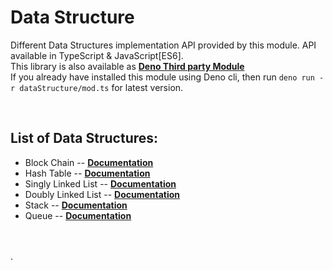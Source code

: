 # Data Structure

Different Data Structures implementation API provided by this module.
API available in TypeScript & JavaScript[ES6].
<br>
This library is also available as **[Deno Third party Module](https://deno.land/x/datastructure)**
<br>
If you already have installed this module using Deno cli, 
then run  `deno run -r dataStructure/mod.ts`  for latest version.

<br>

## List of Data Structures:

* Block Chain  --  **[Documentation](https://deno.land/x/datastructure/blockChain#blockChain-api)**
* Hash Table  --  **[Documentation](https://deno.land/x/datastructure/hashTable#hash-table-api)**
* Singly Linked List  --  **[Documentation](https://deno.land/x/datastructure/linkedList/singly#singly-linked-list-api)**
* Doubly Linked List  --  **[Documentation](https://deno.land/x/datastructure/linkedList/doubly#doubly-linked-list-api)**
* Stack  --  **[Documentation](https://deno.land/x/datastructure/stack#stack-api)**
* Queue  --  **[Documentation](https://deno.land/x/datastructure/queue#queue-api)**

<br>
<br>
 . 